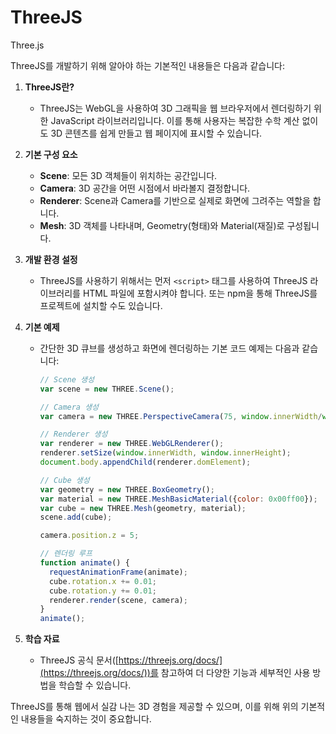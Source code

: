 # ThreeJS
Three.js

ThreeJS를 개발하기 위해 알아야 하는 기본적인 내용들은 다음과 같습니다:

1. **ThreeJS란?**
   - ThreeJS는 WebGL을 사용하여 3D 그래픽을 웹 브라우저에서 렌더링하기 위한 JavaScript 라이브러리입니다. 이를 통해 사용자는 복잡한 수학 계산 없이도 3D 콘텐츠를 쉽게 만들고 웹 페이지에 표시할 수 있습니다.

2. **기본 구성 요소**
   - **Scene**: 모든 3D 객체들이 위치하는 공간입니다.
   - **Camera**: 3D 공간을 어떤 시점에서 바라볼지 결정합니다.
   - **Renderer**: Scene과 Camera를 기반으로 실제로 화면에 그려주는 역할을 합니다.
   - **Mesh**: 3D 객체를 나타내며, Geometry(형태)와 Material(재질)로 구성됩니다.

3. **개발 환경 설정**
   - ThreeJS를 사용하기 위해서는 먼저 `<script>` 태그를 사용하여 ThreeJS 라이브러리를 HTML 파일에 포함시켜야 합니다. 또는 npm을 통해 ThreeJS를 프로젝트에 설치할 수도 있습니다.

4. **기본 예제**
   - 간단한 3D 큐브를 생성하고 화면에 렌더링하는 기본 코드 예제는 다음과 같습니다:
     ```javascript
     // Scene 생성
     var scene = new THREE.Scene();
     
     // Camera 생성
     var camera = new THREE.PerspectiveCamera(75, window.innerWidth/window.innerHeight, 0.1, 1000);
     
     // Renderer 생성
     var renderer = new THREE.WebGLRenderer();
     renderer.setSize(window.innerWidth, window.innerHeight);
     document.body.appendChild(renderer.domElement);
     
     // Cube 생성
     var geometry = new THREE.BoxGeometry();
     var material = new THREE.MeshBasicMaterial({color: 0x00ff00});
     var cube = new THREE.Mesh(geometry, material);
     scene.add(cube);
     
     camera.position.z = 5;
     
     // 렌더링 루프
     function animate() {
       requestAnimationFrame(animate);
       cube.rotation.x += 0.01;
       cube.rotation.y += 0.01;
       renderer.render(scene, camera);
     }
     animate();
     ```
5. **학습 자료**
   - ThreeJS 공식 문서([https://threejs.org/docs/](https://threejs.org/docs/))를 참고하여 더 다양한 기능과 세부적인 사용 방법을 학습할 수 있습니다.

ThreeJS를 통해 웹에서 실감 나는 3D 경험을 제공할 수 있으며, 이를 위해 위의 기본적인 내용들을 숙지하는 것이 중요합니다.
